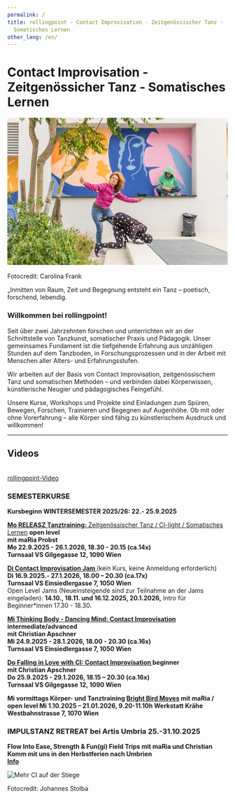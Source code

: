 ```yaml
---
permalink: /
title: rollingpoint - Contact Improvisation - Zeitgenössischer Tanz -
  Somatisches Lernen
other_lang: /en/
---
```

# Contact Improvisation - Zeitgenössicher Tanz - Somatisches Lernen

![Christian, maRia und Maria tanzen und lesen auf einer Stiege](/assets/uploads/rollingpoint2-c-carolina-frank_web-3616-kopie.jpeg "Contact Improvisation")

Fotocredit: Carolina Frank

<!--StartFragment-->

„Inmitten von Raum, Zeit und Begegnung entsteht ein Tanz – poetisch, forschend, lebendig.

<!--EndFragment-->

### Willkommen bei rollingpoint!

Seit über zwei Jahrzehnten forschen und unterrichten wir an der Schnittstelle von Tanzkunst, somatischer Praxis und Pädagogik.
Unser gemeinsames Fundament ist die tiefgehende Erfahrung aus unzähligen Stunden auf dem Tanzboden, in Forschungsprozessen und in der Arbeit mit Menschen aller Alters- und Erfahrungsstufen.

Wir arbeiten auf der Basis von Contact Improvisation, zeitgenössischem Tanz und somatischen Methoden – und verbinden dabei Körperwissen, künstlerische Neugier und pädagogisches Feingefühl.

Unsere Kurse, Workshops und Projekte sind Einladungen zum Spüren, Bewegen, Forschen, Trainieren und Begegnen auf Augenhöhe.
Ob mit oder ohne Vorerfahrung – alle Körper sind fähig zu künstlerischem Ausdruck und willkommen!



- - -

<!--EndFragment-->



## Videos

<div class="imglink"><a target="_blank" href="https://www.youtube.com/embed/kp3DqzN1Ldo"><img src="/assets/uploads/video_vorschau_rollingpoint.png" alt="" /><div>rollingpoint-Video</div></a></div>

### **SEMESTERKURSE**

**Kursbeginn WINTERSEMESTER 2025/26: 22.- 25.9.2025**

**[Mo RELEASZ Tanztraining: ](/releasze)**[Zeitgenössischer Tanz / CI-light / Somatisches Lernen](/releasze) **open level**\
**mit maRia Probst**\
**Mo 22.9.2025 - 26.1.2026, 18.30 - 20.15 (ca.14x)**\
**Turnsaal VS Gilgegasse 12, 1090 Wien**

**[Di Contact Improvisation Jam ](/jams)**(kein Kurs, keine Anmeldung erforderlich)\
**Di 16.9.2025.- 27.1.2026, 18.00 – 20.30 (ca.17x)**\
**Turnsaal VS Einsiedlergasse 7, 1050 Wien**\
Open Level Jams (Neueinsteigende sind zur Teilnahme an der Jams eingeladen): **14.10., 18.11. und 16.12.2025, 20.1.2026,** Intro für Beginner*innen 17.30 - 18.30.

**[Mi Thinking Body - Dancing Mind: Contact Improvisation ](/contactadv) intermediate/advanced**\
**mit Christian Apschner**\
**Mi 24.9.2025 - 28.1.2026, 18.00 - 20.30 (ca.16x)**\
**Turnsaal VS Einsiedlergasse 7, 1050 Wien**

**[Do Falling in Love with CI: Contact Improvisation ](/contactbeg)beginner**\
**mit Christian Apschner**\
**Do 25.9.2025 - 29.1.2026, 18.15 – 20.30 (ca.16x)**\
**Turnsaal VS Gilgegasse 12, 1090 Wien**

**Mi vormittags Körper- und Tanztraining
[Bright Bird Moves](/Vormittagskurs) mit maRia / open level
Mi 1.10.2025 – 21.01.2026, 9.20-11.10h Werkstatt Krähe Westbahnstrasse 7, 1070 Wien**

### **IMPULSTANZ RETREAT bei Artis Umbria 25.-31.10.2025**

**Flow Into Ease, Strength & Fun(gi) Field Trips mit maRia und Christian**\
**Komm mit uns in den Herbstferien nach Umbrien**\
**[Info](https://www.artisumbria.com/offer/flow)**

![Mehr CI auf der Stiege](/assets/uploads/dsc_1941a.jpg "Mehr CI auf der Stiege")

Fotocredit: Johannes Stolba